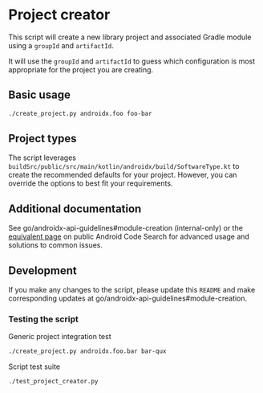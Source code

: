 # Project creator

This script will create a new library project and associated Gradle module using
a `groupId` and `artifactId`.

It will use the `groupId` and `artifactId` to guess which configuration is most
appropriate for the project you are creating.

## Basic usage

```bash
./create_project.py androidx.foo foo-bar
```

## Project types

The script leverages
`buildSrc/public/src/main/kotlin/androidx/build/SoftwareType.kt` to create the
recommended defaults for your project. However, you can override the options to
best fit your requirements.

## Additional documentation

See go/androidx-api-guidelines#module-creation (internal-only) or the
[equivalent page](https://cs.android.com/androidx/platform/frameworks/support/+/androidx-main:docs/api_guidelines/modules.md#module-creation)
on public Android Code Search for advanced usage and solutions to common issues.

## Development

If you make any changes to the script, please update this `README` and make
corresponding updates at go/androidx-api-guidelines#module-creation.

### Testing the script

Generic project integration test
```bash
./create_project.py androidx.foo.bar bar-qux
```

Script test suite
```bash
./test_project_creator.py
```
